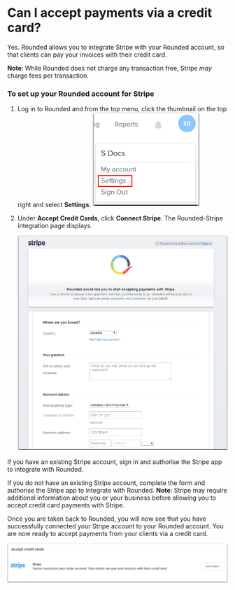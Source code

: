 # Can I accept payments via a credit card?

Yes. Rounded allows you to integrate Stripe with your Rounded account, so that clients can pay your invoices with their credit card.

**Note**: While Rounded does not charge any transaction free, Stripe _may_ charge fees per transaction.

### To set up your Rounded account for Stripe

1. Log in to Rounded and from the top menu, click the thumbnail on the top right and select **Settings**.
![](/assets/Rounded_Settings.png)

2. Under **Accept Credit Cards**, click **Connect Stripe**.
   The Rounded-Stripe integration page displays.
   
   ![](/assets/Rounded_Stripe.png)
   
If you have an existing Stripe account, sign in and authorise the Stripe app to integrate with Rounded.

If you do not have an existing Stripe account, complete the form and authorise the Stripe app to integrate with Rounded.
**Note**: Stripe may require additional information about you or your business before allowing you to accept credit card payments with Stripe.

Once you are taken back to Rounded, you will now see that you have successfully connected your Stripe account to your Rounded account. You are now ready to accept payments from your clients via a credit card.

![](/assets/Rounded_Stripe_inte.png)
